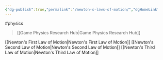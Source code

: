 ```yaml
---
{"dg-publish":true,"permalink":"/newton-s-laws-of-motion/","dgHomeLink":true,"dgPassFrontmatter":false}
---
```


#physics 
> [[Game Physics Research Hub|Game Physics Research Hub]]

[[Newton's First Law of Motion|Newton's First Law of Motion]]
[[Newton's Second Law of Motion|Newton's Second Law of Motion]]
[[Newton's Third Law of Motion|Newton's Third Law of Motion]]
